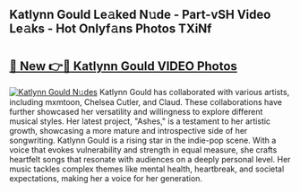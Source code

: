 ## Katlynn Gould Le𝚊ked N𝚞de - Part-vSH Video Le𝚊ks - Hot Onlyf𝚊ns Photos TXiNf

# <h2><a href="http://ab529.deff.icu/?id=Katlynn+Gould">🔗 New 👉🔴 Katlynn Gould VIDEO Photos</a></h2>

[![Katlynn Gould N𝚞des](https://i.imgur.com/rIISA9y.gif)](http://ab529.deff.icu/?id=Katlynn+Gould)
Katlynn Gould has collaborated with various artists, including mxmtoon, Chelsea Cutler, and Claud. These collaborations have further showcased her versatility and willingness to explore different musical styles. Her latest project, "Ashes," is a testament to her artistic growth, showcasing a more mature and introspective side of her songwriting. Katlynn Gould is a rising star in the indie-pop scene. With a voice that evokes vulnerability and strength in equal measure, she crafts heartfelt songs that resonate with audiences on a deeply personal level. Her music tackles complex themes like mental health, heartbreak, and societal expectations, making her a voice for her generation.

